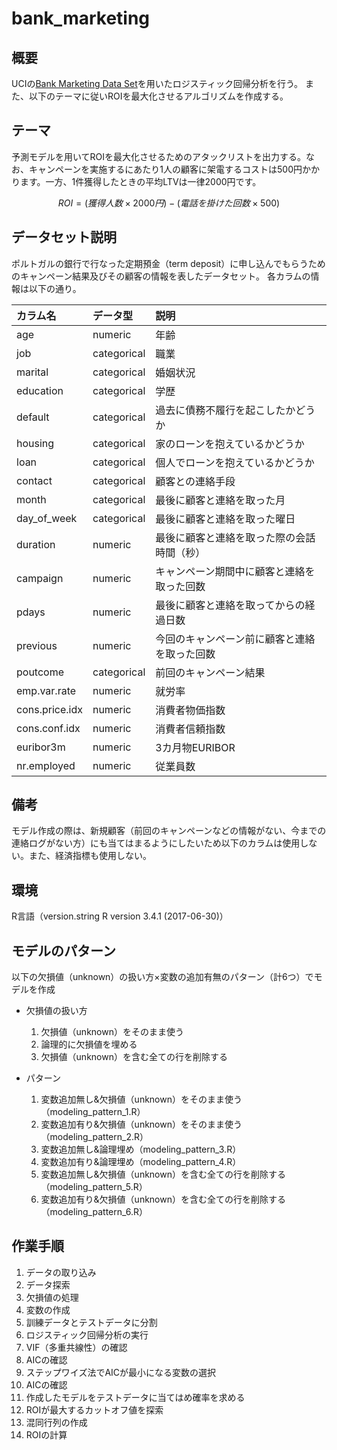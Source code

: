 # bank_marketing

## 概要
UCIの[Bank Marketing Data Set](https://archive.ics.uci.edu/ml/datasets/bank+marketing#)を用いたロジスティック回帰分析を行う。
また、以下のテーマに従いROIを最大化させるアルゴリズムを作成する。

## テーマ
予測モデルを用いてROIを最大化させるためのアタックリストを出力する。なお、キャンペーンを実施するにあたり1人の顧客に架電するコストは500円かかります。一方、1件獲得したときの平均LTVは一律2000円です。

```math
ROI = (獲得人数×2000円) - (電話を掛けた回数×500)
```

## データセット説明
ポルトガルの銀行で行なった定期預金（term deposit）に申し込んでもらうためのキャンペーン結果及びその顧客の情報を表したデータセット。
各カラムの情報は以下の通り。

|カラム名 | データ型| 説明 |
|:---|:---|:---|
|age |numeric |年齢 |
|job |categorical |職業 |
|marital |categorical |婚姻状況 |
|education |categorical |学歴 |
|default |categorical |過去に債務不履行を起こしたかどうか |
|housing |categorical |家のローンを抱えているかどうか |
|loan |categorical |個人でローンを抱えているかどうか |
|contact |categorical |顧客との連絡手段 |
|month |categorical |最後に顧客と連絡を取った月 |
|day_of_week |categorical |最後に顧客と連絡を取った曜日 |
|duration |numeric |最後に顧客と連絡を取った際の会話時間（秒） |
|campaign |numeric |キャンペーン期間中に顧客と連絡を取った回数|
|pdays |numeric |最後に顧客と連絡を取ってからの経過日数 |
|previous |numeric |今回のキャンペーン前に顧客と連絡を取った回数 |
|poutcome |categorical |前回のキャンペーン結果|
|emp.var.rate |numeric |就労率 |
|cons.price.idx |numeric |消費者物価指数 |
|cons.conf.idx |numeric |消費者信頼指数 |
|euribor3m |numeric |3カ月物EURIBOR |
|nr.employed |numeric |従業員数 |

## 備考
モデル作成の際は、新規顧客（前回のキャンペーンなどの情報がない、今までの連絡ログがない方）にも当てはまるようにしたいため以下のカラムは使用しない。また、経済指標も使用しない。

## 環境
R言語（version.string R version 3.4.1 (2017-06-30)）

## モデルのパターン
以下の欠損値（unknown）の扱い方×変数の追加有無のパターン（計6つ）でモデルを作成
- 欠損値の扱い方
  1. 欠損値（unknown）をそのまま使う
  2. 論理的に欠損値を埋める
  3. 欠損値（unknown）を含む全ての行を削除する

- パターン
  1. 変数追加無し&欠損値（unknown）をそのまま使う（modeling_pattern_1.R）
  2. 変数追加有り&欠損値（unknown）をそのまま使う（modeling_pattern_2.R）
  3. 変数追加無し&論理埋め（modeling_pattern_3.R）
  4. 変数追加有り&論理埋め（modeling_pattern_4.R）
  5. 変数追加無し&欠損値（unknown）を含む全ての行を削除する（modeling_pattern_5.R）
  6. 変数追加有り&欠損値（unknown）を含む全ての行を削除する（modeling_pattern_6.R）

## 作業手順
1. データの取り込み
2. データ探索
3. 欠損値の処理
4. 変数の作成
5. 訓練データとテストデータに分割
6. ロジスティック回帰分析の実行
7. VIF（多重共線性）の確認
8. AICの確認
9. ステップワイズ法でAICが最小になる変数の選択
10. AICの確認
11. 作成したモデルをテストデータに当てはめ確率を求める
12. ROIが最大するカットオフ値を探索
13. 混同行列の作成
14. ROIの計算
